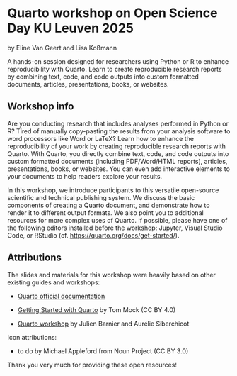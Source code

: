 # Quarto workshop on Open Science Day KU Leuven 2025

by Eline Van Geert and Lisa Koßmann

A hands-on session designed for researchers using Python or R to enhance reproducibility with Quarto. Learn to create reproducible research reports by combining text, code, and code outputs into custom formatted documents, articles, presentations, books, or websites.

## Workshop info

Are you conducting research that includes analyses performed in Python or R? Tired of manually copy-pasting the results from your analysis software to word processors like Word or LaTeX? Learn how to enhance the reproducibility of your work by creating reproducible research reports with Quarto. With Quarto, you directly combine text, code, and code outputs into custom formatted documents (including PDF/Word/HTML reports), articles, presentations, books, or websites. You can even add interactive elements to your documents to help readers explore your results.

In this workshop, we introduce participants to this versatile open-source scientific and technical publishing system. We discuss the basic components of creating a Quarto document, and demonstrate how to render it to different output formats. We also point you to additional resources for more complex uses of Quarto. If possible, please have one of the following editors installed before the workshop: Jupyter, Visual Studio Code, or RStudio (cf. https://quarto.org/docs/get-started/).

## Attributions

The slides and materials for this workshop were heavily based on other existing guides and workshops:

- [Quarto official documentation](https://quarto.org/)

- [Getting Started with Quarto](https://jthomasmock.github.io/quarto-2hr-webinar/) by Tom Mock (CC BY 4.0)

- [Quarto workshop](https://lbbe.pages.in2p3.fr/poleinfo/quarto_workshop/) by Julien Barnier and Aurélie Siberchicot

Icon attributions: 

- to do by Michael Appleford from Noun Project (CC BY 3.0)

Thank you very much for providing these open resources!
